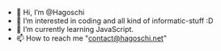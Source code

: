 - 👋 Hi, I’m @Hagoschi
- 👀 I’m interested in coding and all kind of informatic-stuff :D
- 🌱 I’m currently learning JavaScript.
- 📫 How to reach me "contact@hagoschi.net"

<!---
Hagoschi/Hagoschi is a ✨ special ✨ repository because its `README.md` (this file) appears on your GitHub profile.
You can click the Preview link to take a look at your changes.
--->
